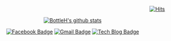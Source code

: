 <div align=right>

[![Hits](https://hits.seeyoufarm.com/api/count/incr/badge.svg?url=https%3A%2F%2Fgithub.com%2FBottleH&count_bg=%2379C83D&title_bg=%23555555&icon=&icon_color=%23E7E7E7&title=hits&edge_flat=false)](https://hits.seeyoufarm.com)

</div>

<div align=center>

[![BottleH's github stats](https://github-readme-stats-git-masterrstaa-rickstaa.vercel.app/api?username=BottleH)](https://github.com/anuraghazra/github-readme-stats)

[![Facebook Badge](https://img.shields.io/badge/-Facebook-1877f2?style=flat-square&logo=facebook&logoColor=white&link=https://www.facebook.com/profile.php?id=100003897905415)](https://www.facebook.com/profile.php?id=100003897905415)
[![Gmail Badge](https://img.shields.io/badge/-Gmail-d14836?style=flat-square&logo=Gmail&logoColor=white&link=mailto:guys0217@gmail.com)](mailto:guys0217@gmail.com)
[![Tech Blog Badge](http://img.shields.io/badge/-Tech%20blog-black?style=flat-square&logo=github&link=https://https://bottleh.netlify.app/)](https://bottleh.netlify.app/)

</div>
